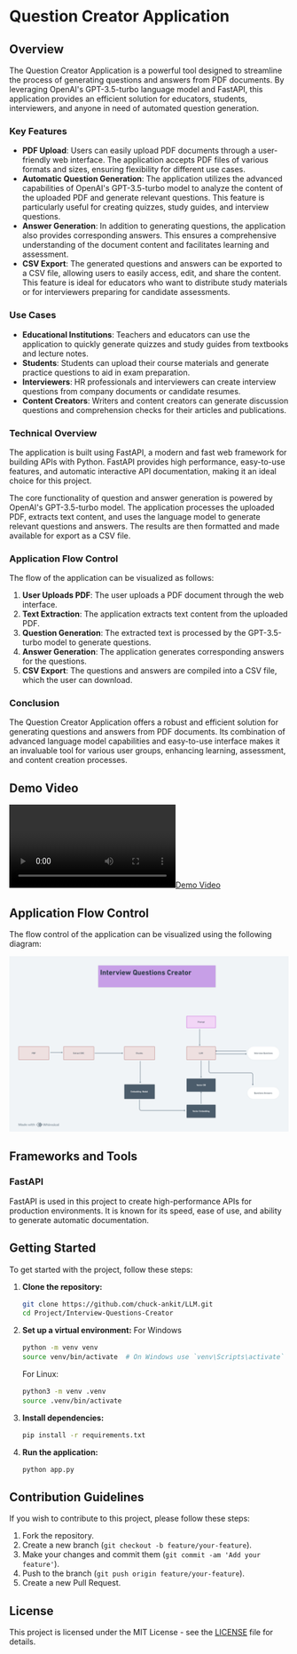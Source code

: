 # Question Creator Application

## Overview
The Question Creator Application is a powerful tool designed to streamline the process of generating questions and answers from PDF documents. By leveraging OpenAI's GPT-3.5-turbo language model and FastAPI, this application provides an efficient solution for educators, students, interviewers, and anyone in need of automated question generation.

### Key Features

- **PDF Upload**: Users can easily upload PDF documents through a user-friendly web interface. The application accepts PDF files of various formats and sizes, ensuring flexibility for different use cases.
- **Automatic Question Generation**: The application utilizes the advanced capabilities of OpenAI's GPT-3.5-turbo model to analyze the content of the uploaded PDF and generate relevant questions. This feature is particularly useful for creating quizzes, study guides, and interview questions.
- **Answer Generation**: In addition to generating questions, the application also provides corresponding answers. This ensures a comprehensive understanding of the document content and facilitates learning and assessment.
- **CSV Export**: The generated questions and answers can be exported to a CSV file, allowing users to easily access, edit, and share the content. This feature is ideal for educators who want to distribute study materials or for interviewers preparing for candidate assessments.

### Use Cases

- **Educational Institutions**: Teachers and educators can use the application to quickly generate quizzes and study guides from textbooks and lecture notes.
- **Students**: Students can upload their course materials and generate practice questions to aid in exam preparation.
- **Interviewers**: HR professionals and interviewers can create interview questions from company documents or candidate resumes.
- **Content Creators**: Writers and content creators can generate discussion questions and comprehension checks for their articles and publications.

### Technical Overview

The application is built using FastAPI, a modern and fast web framework for building APIs with Python. FastAPI provides high performance, easy-to-use features, and automatic interactive API documentation, making it an ideal choice for this project.

The core functionality of question and answer generation is powered by OpenAI's GPT-3.5-turbo model. The application processes the uploaded PDF, extracts text content, and uses the language model to generate relevant questions and answers. The results are then formatted and made available for export as a CSV file.

### Application Flow Control

The flow of the application can be visualized as follows:

1. **User Uploads PDF**: The user uploads a PDF document through the web interface.
2. **Text Extraction**: The application extracts text content from the uploaded PDF.
3. **Question Generation**: The extracted text is processed by the GPT-3.5-turbo model to generate questions.
4. **Answer Generation**: The application generates corresponding answers for the questions.
5. **CSV Export**: The questions and answers are compiled into a CSV file, which the user can download.

### Conclusion

The Question Creator Application offers a robust and efficient solution for generating questions and answers from PDF documents. Its combination of advanced language model capabilities and easy-to-use interface makes it an invaluable tool for various user groups, enhancing learning, assessment, and content creation processes.

## Demo Video
[![Demo Video](static/docs/demo.mp4)](link_to_demo_video)

## Application Flow Control
The flow control of the application can be visualized using the following diagram:

![Flow Control App](static/docs/intwerviw_questions_creator.png)

## Frameworks and Tools

### FastAPI
FastAPI is used in this project to create high-performance APIs for production environments. It is known for its speed, ease of use, and ability to generate automatic documentation.

## Getting Started

To get started with the project, follow these steps:

1. **Clone the repository:**
    ```sh
    git clone https://github.com/chuck-ankit/LLM.git
    cd Project/Interview-Questions-Creator
    ```

2. **Set up a virtual environment:**
    For Windows
    ```sh
    python -m venv venv
    source venv/bin/activate  # On Windows use `venv\Scripts\activate`
    ```
    For Linux:
    ```sh
    python3 -m venv .venv
    source .venv/bin/activate
    ```

3. **Install dependencies:**
    ```sh
    pip install -r requirements.txt
    ```

4. **Run the application:**
    ```sh
    python app.py
    ```

## Contribution Guidelines

If you wish to contribute to this project, please follow these steps:

1. Fork the repository.
2. Create a new branch (`git checkout -b feature/your-feature`).
3. Make your changes and commit them (`git commit -am 'Add your feature'`).
4. Push to the branch (`git push origin feature/your-feature`).
5. Create a new Pull Request.

## License

This project is licensed under the MIT License - see the [LICENSE](LICENSE) file for details.

